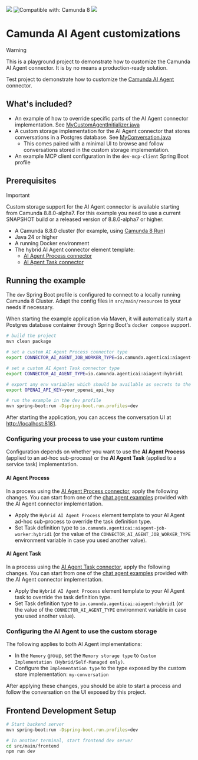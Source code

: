 [![](https://img.shields.io/badge/Community%20Extension-An%20open%20source%20community%20maintained%20project-FF4700)](https://github.com/camunda-community-hub/community)
![Compatible with: Camunda 8](https://img.shields.io/badge/Compatible%20with-Camunda%208.8-0072Ce)
[![](https://img.shields.io/badge/Lifecycle-Proof%20of%20Concept-blueviolet)](https://github.com/Camunda-Community-Hub/community/blob/main/extension-lifecycle.md#proof-of-concept-)

# Camunda AI Agent customizations

> [!WARNING]
> This is a playground project to demonstrate how to customize the Camunda AI Agent connector. It is by no means a production-ready solution.

Test project to demonstrate how to customize the [Camunda AI Agent](https://docs.camunda.io/docs/next/components/connectors/out-of-the-box-connectors/agentic-ai-aiagent/) connector.

## What's included?

- An example of how to override specific parts of the AI Agent connector implementation. See [MyCustomAgentInitializer.java](src/main/java/io/camunda/example/aiagentruntime/MyCustomAgentInitializer.java)
- A custom storage implementation for the AI Agent connector that stores conversations in a Postgres database. See [MyConversation.java](src/main/java/io/camunda/example/aiagentruntime/memory/conversation/MyConversation.java)
    - This comes paired with a minimal UI to browse and follow conversations stored in the custom storage implementation.
- An example MCP client configuration in the `dev-mcp-client` Spring Boot profile

## Prerequisites

> [!IMPORTANT]
> Custom storage support for the AI Agent connector is available starting from Camunda 8.8.0-alpha7. For this example you need
> to use a current SNAPSHOT build or a released version of 8.8.0-alpha7 or higher.

- A Camunda 8.8.0 cluster (for example,
  using [Camunda 8 Run](https://docs.camunda.io/docs/next/self-managed/quickstart/developer-quickstart/c8run/))
- Java 24 or higher
- A running Docker environment
- The hybrid AI Agent connector element template:
    - [AI Agent Process connector](https://raw.githubusercontent.com/camunda/connectors/refs/heads/main/connectors/agentic-ai/element-templates/hybrid/agenticai-aiagent-job-worker-hybrid.json)
    - [AI Agent Task connector](https://raw.githubusercontent.com/camunda/connectors/refs/heads/main/connectors/agentic-ai/element-templates/hybrid/agenticai-aiagent-outbound-connector-hybrid.json)

## Running the example

The `dev` Spring Boot profile is configured to connect to a locally running Camunda 8 Cluster. Adapt the config files in
`src/main/resources` to your needs if necessary.

When starting the example application via Maven, it will automatically start a Postgres database container through
Spring Boot's `docker compose` support.

```bash
# build the project
mvn clean package

# set a custom AI Agent Process connector type
export CONNECTOR_AI_AGENT_JOB_WORKER_TYPE=io.camunda.agenticai:aiagent-job-worker:hybrid1

# set a custom AI Agent Task connector type
export CONNECTOR_AI_AGENT_TYPE=io.camunda.agenticai:aiagent:hybrid1

# export any env variables which should be available as secrets to the AI Agent connector
export OPENAI_API_KEY=your_openai_api_key

# run the example in the dev profile
mvn spring-boot:run -Dspring-boot.run.profiles=dev
```

After starting the application, you can access the conversation UI at [http://localhost:8181](http://localhost:8181).

### Configuring your process to use your custom runtime

Configuration depends on whether you want to use the **AI Agent Process** (applied to an ad-hoc sub-process) or the **AI Agent Task** (applied to a service task) implementation.

#### AI Agent Process

In a process using
the [AI Agent Process connector](https://docs.camunda.io/docs/8.8/components/connectors/out-of-the-box-connectors/agentic-ai-aiagent-process/),
apply the following changes. You can start from one of
the [chat agent examples](https://github.com/camunda/connectors/tree/main/connectors/agentic-ai/examples/ai-agent/ad-hoc-sub-process/ai-agent-chat-with-tools)
provided with the AI Agent connector implementation.

- Apply the `Hybrid AI Agent Process` element template to your AI Agent ad-hoc sub-process to override the task definition type.
- Set Task definition type to `io.camunda.agenticai:aiagent-job-worker:hybrid1` (or the value of the `CONNECTOR_AI_AGENT_JOB_WORKER_TYPE` environment variable in case you used another value).

#### AI Agent Task

In a process using
the [AI Agent Task connector](https://docs.camunda.io/docs/8.8/components/connectors/out-of-the-box-connectors/agentic-ai-aiagent-task/),
apply the following changes. You can start from one of
the [chat agent examples](https://github.com/camunda/connectors/tree/main/connectors/agentic-ai/examples/ai-agent/service-task/ai-agent-chat-with-tools)
provided with the AI Agent connector implementation.

- Apply the `Hybrid AI Agent Process` element template to your AI Agent task to override the task definition type.
- Set Task definition type to `io.camunda.agenticai:aiagent:hybrid1` (or the value of the `CONNECTOR_AI_AGENT_TYPE` environment variable in case you used another value).

### Configuring the AI Agent to use the custom storage

The following applies to both AI Agent implementations:

- In the `Memory` group, set the `Memory storage type` to `Custom Implementation (Hybrid/Self-Managed only)`.
- Configure the `Implementation type` to the type exposed by the custom store implementation: `my-conversation`

After applying these changes, you should be able to start a process and follow the conversation on the UI exposed by this project.

## Frontend Development Setup

```bash
# Start backend server
mvn spring-boot:run -Dspring-boot.run.profiles=dev

# In another terminal, start frontend dev server
cd src/main/frontend
npm run dev
```
